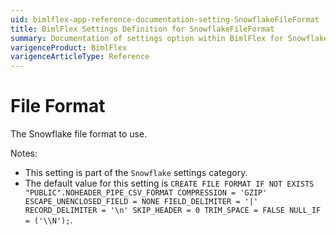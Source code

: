 ```yaml
---
uid: bimlflex-app-reference-documentation-setting-SnowflakeFileFormat
title: BimlFlex Settings Definition for SnowflakeFileFormat
summary: Documentation of settings option within BimlFlex for SnowflakeFileFormat
varigenceProduct: BimlFlex
varigenceArticleType: Reference
---
```


# File Format

The Snowflake file format to use.

Notes:
* This setting is part of the `Snowflake` settings category.
* The default value for this setting is `CREATE FILE FORMAT IF NOT EXISTS "PUBLIC".NOHEADER_PIPE_CSV_FORMAT COMPRESSION = 'GZIP' ESCAPE_UNENCLOSED_FIELD = NONE FIELD_DELIMITER = '|' RECORD_DELIMITER = '\n' SKIP_HEADER = 0 TRIM_SPACE = FALSE NULL_IF = ('\\N');`.